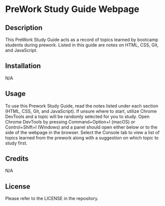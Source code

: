 # PreWork Study Guide Webpage

## Description

This PreWork Study Guide acts as a record of topics learned by bootcamp students during prework. Listed in this guide are notes on HTML, CSS, Git, and JavaScript.

## Installation

N/A

## Usage

To use this Prework Study Guide, read the notes listed under each section (HTML, CSS, Git, and JavaScript). If unsure where to start, utilize Chrome DevTools and a topic will be randomly selected for you to study. Open Chrome DevTools by pressing Command+Option+I (macOS) or Control+Shift+I (Windows) and a panel should open either below or to the side of the webpage in the browser. Select the Console tab to view a list of topics learned from the prework along with a suggestion on which topic to study first.

## Credits

N/A

## License

Please refer to the LICENSE in the repository.

